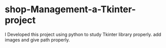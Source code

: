 # shop-Management-a-Tkinter-project
I Developed this project using python to study Tkinter library properly.
add images and give path properly.
